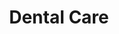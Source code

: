 ---
layout: page-breadcrumbs.html
title: Dental Care
display_title: ""
concurrence: ""
template: ""
lastupdate_override: ""
relatedlinks:
  - url: ""
    title: ""
    description: ""

---